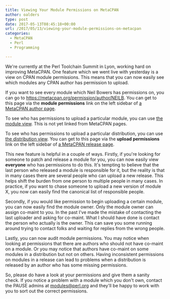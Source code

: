 ```yaml
---
title: Viewing Your Module Permissions on MetaCPAN
author: oalders
type: post
date: 2017-05-13T08:45:18+00:00
url: /2017/05/13/viewing-your-module-permissions-on-metacpan
categories:
  - MetaCPAN
  - Perl
  - Programming

---
```

We're currently at the Perl Toolchain Summit in Lyon, working hard on improving MetaCPAN. One feature which we went live with yesterday is a view on CPAN module permissions. This means that you can now easily see which modules any CPAN author has permission to upload.

If you want to see every module which Neil Bowers has permissions on, you can go to <https://metacpan.org/permission/author/NEILB>. You can get to this page via the **module permissions** link on the left sidebar of [a MetaCPAN author page][1].

To see who has permissions to upload a particular module, you can use [the module view][2]. This is not yet linked from MetaCPAN pages.

To see who has permissions to upload a particular distribution, you can use [the distribution view][3]. You can get to this page via the **upload permissions** link on the left sidebar of [a MetaCPAN release page][4].

This new feature is helpful in a couple of ways. Firstly, if you're looking for someone to patch and release a module for you, you can now easily view **everyone** who has permissions to do this. It's tempting to believe that the last person who released a module is responsible for it, but the reality is that in many cases there are several people who can upload a new release. This helps shift the burden from one person to multiple people in many cases. In practice, if you want to chase someone to upload a new version of module X, you now can easily find the canonical list of responsible people.

Secondly, if you would like permission to begin uploading a certain module, you can now easily find the module owner. Only the module owner can assign co-maint to you. In the past I've made the mistake of contacting the last uploader and asking for co-maint. What I should have done is contact the person who actually is the owner. This can save you some running around trying to contact folks and waiting for replies from the wrong people.

Lastly, you can now audit module permissions. You may notice when looking at permissions that there are authors who should not have co-maint on a module. Or you may notice that authors have co-maint on some modules in a distribution but not on others. Having inconsistent permissions on modules in a release can lead to problems when a distribution is released by an author who has some missing permissions.

So, please do have a look at your permissions and give them a sanity check. If you notice a problem with a module which you don't own, contact the PAUSE admins at <modules@perl.org> and they'll be happy to work with you to sort out the correct permissions.

 [1]: https://metacpan.org/author/NEILB
 [2]: https://metacpan.org/permission/module/Moose
 [3]: https://metacpan.org/permission/distribution/Moose
 [4]: https://metacpan.org/release/Moose
